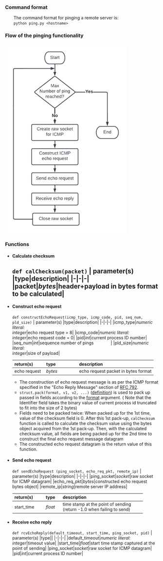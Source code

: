 ### Command format

&emsp;&emsp;The command format for pinging a remote server is:\
&emsp;&emsp;`python ping.py <hostname>`

### Flow of the pinging functionality

<img src="https://github.com/claudiatang/network_programming_python/blob/main/ping/img/ping_flow_chart.png"  width="400" height="auto">

### Functions

- #### Calculate checksum

  `def calChecksum(packet)`
  | parameter(s) |type|description|
  |-|-|-|
  |packet|_bytes_|header+payload in bytes format to be calculated|
  - 


- #### Construct echo request

  `def constructEchoRequest(icmp_type, icmp_code, pid, seq_num, pld_size)`
  | parameter(s) |type|description|
  |-|-|-|
  |icmp_type|_numeric literal:<br>integer_|echo request type = 8|
  |icmp_code|_numeric literal:<br>integer_|echo request code = 0|
  |pid|_int_|current process ID number|
  |seq_num|_int_|sequence number of pings&emsp;&emsp;&emsp;&emsp;|
  |pld_size|_numeric literal:<br>integer_|size of payload|
  
  |return(s)|type&emsp;&emsp;&emsp;&emsp;&ensp;|description|
  |-|-|-|
  |echo request&nbsp;|_bytes_|echo request packet in bytes format|

  - The construction of echo request message is as per the ICMP format specified in the "Echo Reply Message" section of [RFC 792](https://datatracker.ietf.org/doc/html/rfc792).
  - ```struct.pack(format, v1, v2, ...)``` ([definition](https://docs.python.org/3/library/struct.html#struct.pack)) is used to pack up passed in fields according to the [format](https://docs.python.org/3/library/struct.html#format-characters) argument. ( Note that the Identifier field takes the binary value of current process id truncated to fit into the size of 2 bytes)
  - Fields need to be packed twice:
  When packed up for the 1st time, value of the checksum field is 0.
  After this 1st pack-up, ```calChecksum``` function is called to calculate the checksum value using the bytes object acquired from the 1st pack-up.
  Then, with the calculated checksum value, all fields are being packed up for the 2nd time to construct the final echo request message datagram
  - The constructed echo request datagram is the return value of this function.
  


- #### Send echo request

  `def sendEchoRequest (ping_socket, echo_req_pkt, remote_ip)`
  | parameter(s) |type|description|
  |-|-|-|
  |ping_socket|_socket_|raw socket for ICMP datagram|
  |echo_req_pkt|_bytes_|constructed echo request bytes object|
  |remote_ip|_string_|remote server IP address|

  |return(s)&emsp;&emsp;|type&ensp;&nbsp;|description|
  |-|-|-|
  |start_time|_float_|time stamp at the point of sending<br>(return -1.0 when failing to send)&emsp;&emsp;&ensp;|

- #### Receive echo reply
  `def rcvEchoReply(default_timeout, start_time, ping_socket, pid)`
  | parameter(s) |type||
  |-|-|-|
  |default_timeout|_numeric literal:<br>integer_|timeout value|
  |start_time|_float_|start time stamp captured at the point of sending|
  |ping_socket|_socket_|raw socket for ICMP datagram|
  |pid|_int_|current process ID number|
